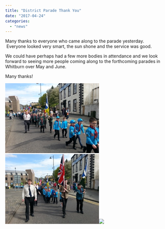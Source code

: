 ```yaml
---
title: "District Parade Thank You"
date: "2017-04-24"
categories: 
  - "news"
---
```


Many thanks to everyone who came along to the parade yesterday.  Everyone looked very smart, the sun shone and the service was good.

We could have perhaps had a few more bodies in attendance and we look forward to seeing more people coming along to the forthcoming parades in Whitburn over May and June.

Many thanks!

[![](images/69b19-district-parade-1.jpg)![](images/5efc1-district.jpg)![](https://7thwhitburnscouts.org.uk/wp-content/uploads/2022/01/5efc1-district.jpg?w=300&h=225)](https://7thwhitburnscouts.org.uk/wp-content/uploads/2022/01/94928-district-3.jpg)
